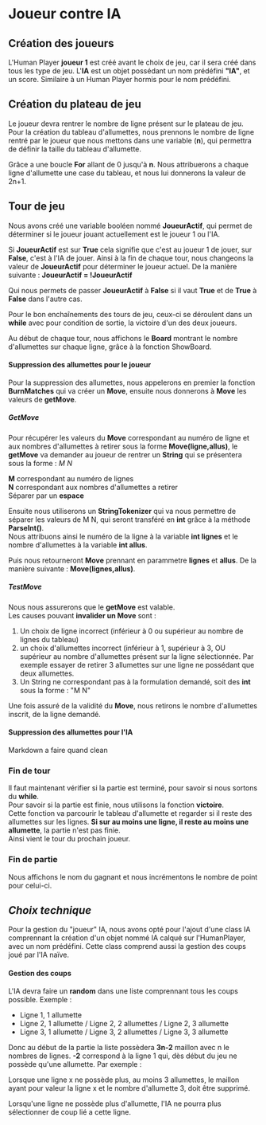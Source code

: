 **Joueur contre IA**
==

Création des joueurs
-
L'Human Player **joueur 1** est créé avant le choix de jeu, car il sera créé dans tous les type de jeu.
L'**IA** est un objet possédant un nom prédéfini **"IA"**, et un score. Similaire à un Human Player hormis pour le nom prédéfini.

Création du plateau de jeu
-
Le joueur devra rentrer le nombre de ligne présent sur le plateau de jeu.
Pour la création du tableau d'allumettes, nous prennons le nombre de ligne rentré par le joueur que nous mettons dans une variable (**n**), qui permettra de définir la taille du tableau d'allumette.

Grâce a une boucle **For** allant de 0 jusqu'à **n**. Nous attribuerons a chaque ligne d'allumette une case du tableau, et nous lui donnerons la valeur de 2n+1.

Tour de jeu
-
Nous avons créé une variable booléen nommé **JoueurActif**, qui permet de déterminer si le joueur jouant actuellement est le joueur 1 ou l'IA.

Si **JoueurActif** est sur **True** cela signifie que c'est au joueur 1 de jouer, sur **False**, c'est à l'IA de jouer. Ainsi à la fin de chaque tour, nous changeons la valeur de **JoueurActif** pour déterminer le joueur actuel. De la manière suivante :
**JoueurActif = !JoueurActif**

Qui nous permets de passer **JoueurActif** à **False** si il vaut **True** et de **True** à **False** dans l'autre cas.  

Pour le bon enchaînements des tours de jeu, ceux-ci se déroulent dans un **while** avec pour condition de sortie, la victoire d'un des deux joueurs.

Au début de chaque tour, nous affichons le **Board** montrant le nombre d'allumettes sur chaque ligne, grâce à la fonction ShowBoard.

#### **Suppression des allumettes pour le joueur** #
Pour la suppression des allumettes, nous appelerons en premier la fonction **BurnMatches** qui va créer un **Move**, ensuite nous donnerons à **Move** les valeurs de **getMove**.

##### GetMove #
Pour récupérer les valeurs du **Move** correspondant au numéro de ligne et aux nombres d'allumettes à retirer sous la forme **Move(ligne,allus)**, le **getMove** va demander au joueur de rentrer un **String** qui se présentera sous la forme :  _M N_

**M** correspondant au numéro de lignes  
**N** correspondant aux nombres d'allumettes a retirer  
Séparer par un **espace**

Ensuite nous utiliserons un **StringTokenizer** qui va nous permettre de séparer les valeurs de M N, qui seront transféré en **int** grâce à la méthode **ParseInt()**.  
Nous attribuons ainsi le numéro de la ligne à la variable **int lignes** et le nombre d'allumettes à la variable **int allus**.

Puis nous retourneront **Move** prennant en parammetre **lignes** et **allus**. De la manière suivante : **Move(lignes,allus)**.

##### TestMove #
Nous nous assurerons que le **getMove** est valable.  
Les causes pouvant **invalider un Move** sont :
1. Un choix de ligne incorrect (inférieur à 0 ou supérieur au nombre de lignes du tableau)
2. un choix d'allumettes incorrect (inférieur à 1, supérieur à 3, OU supérieur au nombre d'allumettes présent sur la ligne sélectionnée. Par exemple essayer de retirer 3 allumettes sur une ligne ne possédant que deux allumettes.
3. Un String ne correspondant pas à la formulation demandé, soit des **int** sous la forme : "M N"

Une fois assuré de la validité du **Move**, nous retirons le nombre d'allumettes inscrit, de la ligne demandé.

#### **Suppression des allumettes pour l'IA** #

Markdown a faire quand clean

### **Fin de tour** #

Il faut maintenant vérifier si la partie est terminé, pour savoir si nous sortons du **while**.  
Pour savoir si la partie est finie, nous utilisons la fonction **victoire**.  
Cette fonction va parcourir le tableau d'allumette et regarder si il reste des allumettes sur les lignes. **Si sur au moins une ligne, il reste au moins une allumette**, la partie n'est pas finie.  
Ainsi vient le tour du prochain joueur.

### **Fin de partie** #

Nous affichons le nom du gagnant et nous incrémentons le nombre de point pour celui-ci.


*Choix technique*
-
Pour la gestion du "joueur" IA, nous avons opté pour l'ajout d'une class IA comprennant la création d'un objet nommé IA calqué sur l'HumanPlayer, avec un nom prédéfini.
Cette class comprend aussi la gestion des coups joué par l'IA naïve.

#### Gestion des coups #

L'IA devra faire un **random** dans une liste comprennant tous les coups possible.
Exemple : 
- Ligne 1, 1 allumette
- Ligne 2, 1 allumette / Ligne 2, 2 allumettes / Ligne 2, 3 allumette
- Ligne 3, 1 allumette / Ligne 3, 2 allumettes / Ligne 3, 3 allumette

Donc au début de la partie la liste possèdera **3n-2** maillon avec n le nombres de lignes.
**-2** correspond à la ligne 1 qui, dès début du jeu ne possède qu'une allumette.
Par exemple :

Lorsque une ligne  x ne possède plus, au moins 3 allumettes, le maillon ayant pour valeur la ligne x et le nombre d'allumette 3, doit être supprimé. 

Lorsqu'une ligne ne possède plus d'allumette, l'IA ne pourra plus sélectionner de coup lié a cette ligne.
